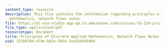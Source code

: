 ```yaml
---
content_type: resource
description: This file contains the information regarding principles of discrete applied
  mathematics, network flows notes.
file: https://ol-ocw-studio-app-qa.s3.amazonaws.com/courses/18-310-principles-of-discrete-applied-mathematics-fall-2013/3235079dd74eb61e56f41ea2bb595d64_MIT18_310F13_Ch9.pdf
file_type: application/pdf
resourcetype: Document
title: Principles of Discrete Applied Mathematics, Network Flows Notes
uid: 3235079d-d74e-b61e-56f4-1ea2bb595d64
---
```

